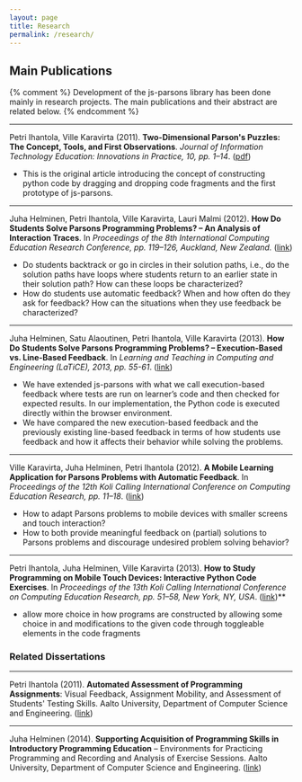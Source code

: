 ```yaml
---
layout: page
title: Research
permalink: /research/
---
```


## Main Publications ##


{% comment %} 
Development of the js-parsons library has been done mainly in research projects. The main publications and their abstract are related below.
{% endcomment %} 

***
Petri Ihantola, Ville Karavirta (2011). **Two-Dimensional Parson's Puzzles: The Concept, Tools, and First Observations**. *Journal of Information Technology Education: Innovations in Practice, 10, pp. 1–14*. ([pdf](http://www.jite.org/documents/Vol10/JITEv10IIPp119-132Ihantola944.pdf))

- This is the original article introducing the concept of constructing python code by dragging and dropping code fragments and the first prototype of js-parsons. 

***
Juha Helminen, Petri Ihantola, Ville Karavirta, Lauri Malmi (2012). **How Do Students Solve Parsons Programming Problems? – An Analysis of Interaction Traces**. In *Proceedings of the 8th International Computing Education Research Conference, pp. 119–126, Auckland, New Zealand.* ([link](http://dx.doi.org/10.1145/2361276.2361300))

- Do students backtrack or go in circles in their solution paths, i.e., do the solution paths have loops where students return to an earlier state in their solution path? How can these loops be characterized?
-  How do students use automatic feedback? When and how often do they ask for feedback? How can the situations when they use feedback be characterized?

***
Juha Helminen, Satu Alaoutinen, Petri Ihantola, Ville Karavirta (2013). **How Do Students Solve Parsons Programming Problems? – Execution-Based vs. Line-Based Feedback**. In *Learning and Teaching in Computing and Engineering (LaTiCE), 2013, pp. 55-61*. ([link](http://dx.doi.org/10.1109/LaTiCE.2013.26))

- We have extended js-parsons with what we call execution-based feedback where tests are run on learner’s code and then checked for expected results. In our implementation, the Python code is executed directly within the browser environment.
- We have compared the new execution-based feedback and the previously existing line-based feedback in terms of how students use feedback and how it affects their behavior while solving the problems.

***
Ville Karavirta, Juha Helminen, Petri Ihantola (2012). **A Mobile Learning Application for Parsons Problems with Automatic Feedback**. In *Proceedings of the 12th Koli Calling International Conference on Computing Education Research, pp. 11–18*. ([link](http://dx.doi.org/10.1145/2401796.2401798))

- How to adapt Parsons problems to mobile devices with smaller screens and touch interaction?
- How to both provide meaningful feedback on (partial) solutions to Parsons problems and discourage undesired problem solving behavior?

***
Petri Ihantola, Juha Helminen, Ville Karavirta (2013). **How to Study Programming on Mobile Touch Devices: Interactive Python Code Exercises**. In *Proceedings of the 13th Koli Calling International Conference on Computing Education Research, pp. 51–58, New York, NY, USA*. ([link](http://dx.doi.org/10.1145/2526968.2526974))**

- allow more choice in how programs are constructed by allowing some choice in and modifications to the given code through toggleable elements in the code fragments

### Related Dissertations ###

***
Petri Ihantola (2011). **Automated Assessment of Programming Assignments**: Visual Feedback, Assignment Mobility, and Assessment of Students' Testing Skills. Aalto University, Department of Computer Science and Engineering. ([link](http://lib.tkk.fi/Diss/2011/isbn9789526043982/))

***
Juha Helminen (2014). **Supporting Acquisition of Programming Skills in Introductory Programming Education** – Environments for Practicing Programming and Recording and Analysis of Exercise Sessions. Aalto University, Department of Computer Science and Engineering. ([link](https://aaltodoc.aalto.fi/handle/123456789/13159))




